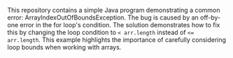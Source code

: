This repository contains a simple Java program demonstrating a common error: ArrayIndexOutOfBoundsException. The bug is caused by an off-by-one error in the for loop's condition.  The solution demonstrates how to fix this by changing the loop condition to `< arr.length` instead of `<= arr.length`.  This example highlights the importance of carefully considering loop bounds when working with arrays.